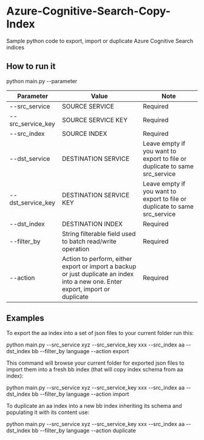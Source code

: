 # Azure-Cognitive-Search-Copy-Index

Sample python code to export, import or duplicate Azure Cognitive Search indices

## How to run it
  python main.py --parameter

| Parameter                          | Value                                                      | Note                                           |
|---------------------------------- |------------------------------------------------------------|------------------------------------------------|
| --src_service          			| SOURCE SERVICE              								 | Required									      |
| --src_service_key      			| SOURCE SERVICE KEY        								 | Required                                       |
| --src_index            			| SOURCE INDEX 											     | Required                                       |
| --dst_service          			| DESTINATION SERVICE         								 | Leave empty if you want to export to file or duplicate to same src_service |
| --dst_service_key      			| DESTINATION SERVICE KEY   								 | Leave empty if you want to export to file or duplicate to same src_service |
| --dst_index            			| DESTINATION INDEX 										 | Required                                       |
| --filter_by            			| String filterable field used to batch read/write operation | Required                                       |
| --action           			| Action to perform, either export or import a backup or just duplicate an index into a new one. Enter export, import or duplicate | Required                                       |

## Examples

To export the aa index into a set of json files to your current folder run this: 
  
  python main.py --src_service xyz --src_service_key xxx --src_index aa --dst_index bb --filter_by language --action export
  
This command  will browse your current folder for exported json files to import them into a fresh bb index (that will copy index schema from aa index):
  
  python main.py --src_service xyz --src_service_key xxx --src_index aa --dst_index bb --filter_by language --action import
  
To duplicate an aa index into a new bb index inheriting its schema and populating it with its content use: 
  
  python main.py --src_service xyz --src_service_key xxx --src_index aa --dst_index bb --filter_by language --action duplicate
